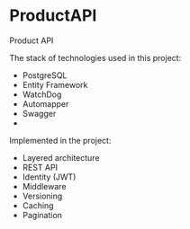 # ProductAPI
Product API

The stack of technologies used in this project:
- PostgreSQL
- Entity Framework
- WatchDog
- Automapper
- Swagger
- 
Implemented in the project:
-	Layered architecture
-	REST API
-	Identity  (JWT)
-	Middleware
-	Versioning
-	Caching
-	Pagination
